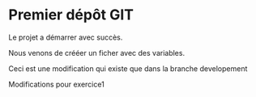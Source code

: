 # Premier dépôt GIT 

Le projet a démarrer avec succès.

Nous venons de crééer un ficher avec des variables.

Ceci est une modification qui existe que dans la branche developement

Modifications pour exercice1
